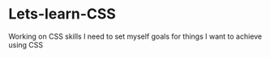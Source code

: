 # Lets-learn-CSS
Working on CSS skills
I need to set myself goals for things I want to achieve using CSS
